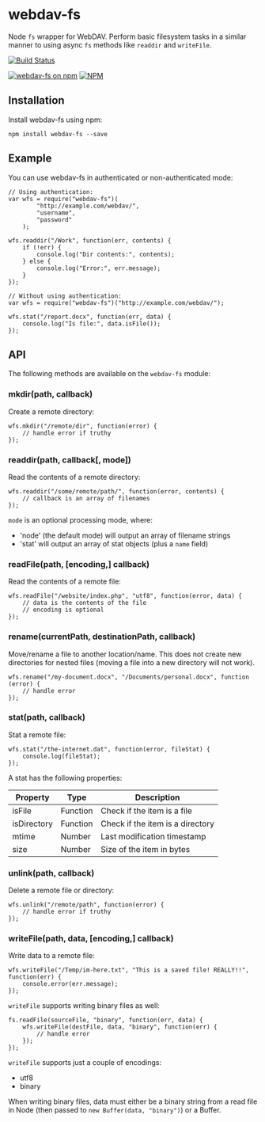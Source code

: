 # webdav-fs
Node `fs` wrapper for WebDAV. Perform basic filesystem tasks in a similar manner to using async `fs` methods like `readdir` and `writeFile`.

[![Build Status](https://travis-ci.org/perry-mitchell/webdav-fs.svg)](https://travis-ci.org/perry-mitchell/webdav-fs)

[![webdav-fs on npm](https://nodei.co/npm/webdav-fs.png?downloads=true&downloadRank=true&stars=true)](https://www.npmjs.com/package/webdav-fs) [![NPM](https://nodei.co/npm-dl/webdav-fs.png?months=3&height=2)](https://nodei.co/npm/webdav-fs/)

## Installation

Install webdav-fs using npm:

```
npm install webdav-fs --save
```

## Example

You can use webdav-fs in authenticated or non-authenticated mode:

```
// Using authentication:
var wfs = require("webdav-fs")(
        "http://example.com/webdav/",
        "username",
        "password"
    );

wfs.readdir("/Work", function(err, contents) {
    if (!err) {
        console.log("Dir contents:", contents);
    } else {
        console.log("Error:", err.message);
    }
});
```

```
// Without using authentication:
var wfs = require("webdav-fs")("http://example.com/webdav/");

wfs.stat("/report.docx", function(err, data) {
    console.log("Is file:", data.isFile());
});
```

## API

The following methods are available on the `webdav-fs` module:

### mkdir(path, callback)

Create a remote directory:

```
wfs.mkdir("/remote/dir", function(error) {
    // handle error if truthy
});
```

### readdir(path, callback[, mode])

Read the contents of a remote directory:

```
wfs.readdir("/some/remote/path/", function(error, contents) {
    // callback is an array of filenames
});
```

`mode` is an optional processing mode, where:

 * 'node' (the default mode) will output an array of filename strings
 * 'stat' will output an array of stat objects (plus a `name` field)

### readFile(path, [encoding,] callback)

Read the contents of a remote file:

```
wfs.readFile("/website/index.php", "utf8", function(error, data) {
    // data is the contents of the file
    // encoding is optional
});
```

### rename(currentPath, destinationPath, callback)

Move/rename a file to another location/name. This does not create new directories for nested files (moving a file into a new directory will not work).

```
wfs.rename("/my-document.docx", "/Documents/personal.docx", function (error) {
    // handle error
});
```

### stat(path, callback)

Stat a remote file:

```
wfs.stat("/the-internet.dat", function(error, fileStat) {
    console.log(fileStat);
});
```

A stat has the following properties:

| Property | Type | Description |
| -------- | ---- | ----------- |
| isFile   | Function | Check if the item is a file |
| isDirectory | Function | Check if the item is a directory |
| mtime | Number | Last modification timestamp |
| size | Number | Size of the item in bytes |

### unlink(path, callback)

Delete a remote file or directory:

```
wfs.unlink("/remote/path", function(error) {
    // handle error if truthy
});
```

### writeFile(path, data, [encoding,] callback)

Write data to a remote file:

```
wfs.writeFile("/Temp/im-here.txt", "This is a saved file! REALLY!!", function(err) {
    console.error(err.message);
});
```

`writeFile` supports writing binary files as well:

```
fs.readFile(sourceFile, "binary", function(err, data) {
    wfs.writeFile(destFile, data, "binary", function(err) {
        // handle error
    });
});
```

`writeFile` supports just a couple of encodings:
 * utf8
 * binary

When writing binary files, data must either be a binary string from a read file in Node (then passed to `new Buffer(data, "binary")`) or a Buffer.
